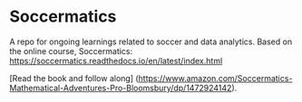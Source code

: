 # Soccermatics
A repo for ongoing learnings related to soccer and data analytics. Based on the online course, Soccermatics: https://soccermatics.readthedocs.io/en/latest/index.html

[Read the book and follow along] (https://www.amazon.com/Soccermatics-Mathematical-Adventures-Pro-Bloomsbury/dp/1472924142).

